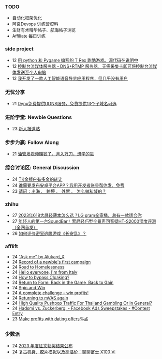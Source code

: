 ### TODO
-  自动化框架优化
-  阿良Devops 训练营资料
-  生财有术精华帖子、航海帖子浏览
-  Affiliate 每日训练

### side project
<!-- sideproject:START -->
-  12 [用 python 和 Pygame 编写的 T Rex 跑酷游戏。源代码在说明中](https://www.youtube.com/watch?v=pZySIXSelCA)
-  12 [控制台流媒体服务器 - DNS+RTMP 服务器，无需采集卡即可将控制台流媒体发送至个人电脑](https://github.com/Aioros/console-streaming-server)
-  12 [我开发了一款人工智能语音导览应用程序，但几乎没有用户](https://www.reddit.com/r/SideProject/comments/18gpp0e/ive_built_an_ai_audio_tour_app_but_have_almost_no/)<!-- sideproject:END -->


### 无忧分享
<!-- ruyo:START -->
-  21 [Dynu免费提供DDNS服务，免费提供13个子域名可选](https://51.ruyo.net/18625.html)<!-- ruyo:END -->

### 进阶学堂: Newbie Questions
<!-- advertcn1:START -->
-  23 [新人报道贴](https://www.advertcn.com/thread-114430-1-1.html)<!-- advertcn1:END -->

### 步步为赢: Follow Along
<!-- advertcn2:START -->
-  21 [油管发视频赚钱了，月入万刀，想学的进](https://www.advertcn.com/thread-114401-1-1.html)<!-- advertcn2:END -->

### 综合讨论区: General Discussion
<!-- advertcn3:START -->
-  24 [TK余额户有多余的转让](https://www.advertcn.com/thread-114436-1-1.html)
-  24 [谁需要发布安卓平台APP？我用开发者账号帮你发，免费](https://www.advertcn.com/thread-114435-1-1.html)
-  23 [请问：出海 、 跨境 、 外贸 、 怎么做私域的？](https://www.advertcn.com/thread-114434-1-1.html)<!-- advertcn3:END -->


### zhihu
<!-- zhihu:START -->
-  27 [2023年618大屏轻薄本怎么选？LG gram全家桶，总有一款适合你](http://zhuanlan.zhihu.com/p/632641888?utm_campaign=rss&utm_medium=rss&utm_source=rss&utm_content=title)
-  27 [年轻人的第一台SoundBar！索尼轻巧型全景声回音壁HT-S2000深度评测（全网首发）](http://zhuanlan.zhihu.com/p/630990296?utm_campaign=rss&utm_medium=rss&utm_source=rss&utm_content=title)
-  26 [如何评价密室逃脱游戏《长安乱》？](http://www.zhihu.com/question/563950552/answer/3045961312?utm_campaign=rss&utm_medium=rss&utm_source=rss&utm_content=title)<!-- zhihu:END -->

### afflift
<!-- afflift:START -->
-  24 [&quot;Ask me&quot; by Alukard_X](https://afflift.com/f/threads/ask-me-by-alukard_x.12857/)
-  24 [Record of a newbie&#39;s first campaign](https://afflift.com/f/threads/record-of-a-newbies-first-campaign.12826/)
-  24 [Road to Homelessness](https://afflift.com/f/threads/road-to-homelessness.12858/)
-  24 [Hello everyone, I&#39;m from Italy](https://afflift.com/f/threads/hello-everyone-im-from-italy.10595/)
-  24 [How to bypass Cloaking?](https://afflift.com/f/threads/how-to-bypass-cloaking.11714/)
-  24 [Return to Form: Back in the Game, Back to Gain](https://afflift.com/f/threads/return-to-form-back-in-the-game-back-to-gain.12818/)
-  24 [Spin and Win](https://afflift.com/f/threads/spin-and-win.12812/)
-  24 [A complete challenge - win profits!](https://afflift.com/f/threads/a-complete-challenge-win-profits.12851/)
-  24 [Returning to mVAS again](https://afflift.com/f/threads/returning-to-mvas-again.12820/)
-  24 [High Quality Pushpop Traffic For Thailand Gambling Or In General?](https://afflift.com/f/threads/high-quality-pushpop-traffic-for-thailand-gambling-or-in-general.12706/)
-  24 [Hadomi vs. Zuckerberg: - Facebook Ads Sweepstakes - #Contest Entry](https://afflift.com/f/threads/hadomi-vs-zuckerberg-facebook-ads-sweepstakes-contest-entry.12846/)
-  23 [Make profits with dating offers💘💰](https://afflift.com/f/threads/make-profits-with-dating-offers%F0%9F%92%98%F0%9F%92%B0.12848/)<!-- afflift:END -->

### 少数派
<!-- sspai:START -->
-  24 [2023 年度征文获奖结果公布](https://sspai.com/post/87503)
-  24 [复古机身、胶片模拟以及高溢价：聊聊富士 X100 VI](https://sspai.com/post/87501)<!-- sspai:END -->
